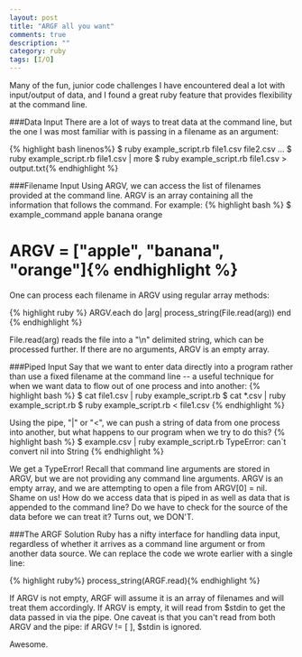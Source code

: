 ```yaml
---
layout: post
title: "ARGF all you want"
comments: true
description: ""
category: ruby
tags: [I/O]
---
```


Many of the fun, junior code challenges I have encountered deal a lot with input/output of data, and I found a great ruby feature that provides flexibility at the command line.
<!--more-->
###Data Input
There are a lot of ways to treat data at the command line, but the one I was most familiar with is passing in a filename as an argument:

{% highlight bash linenos%}
$ ruby example_script.rb file1.csv file2.csv ...
$ ruby example_script.rb file1.csv | more
$ ruby example_script.rb file1.csv > output.txt{% endhighlight %}

###Filename Input
Using ARGV, we can access the list of filenames provided at the command line. ARGV is an array containing all the information that follows the command. For example:
{% highlight bash %}
$ example_command apple banana orange
# ARGV = ["apple", "banana", "orange"]{% endhighlight %}

One can process each filename in ARGV using regular array methods:

{% highlight ruby %}
ARGV.each do |arg|
  process_string(File.read(arg))
end {% endhighlight %}

File.read(arg) reads the file into a "\n" delimited string, which can be processed further. If there are no arguments, ARGV is an empty array.

###Piped Input
Say that we want to enter data directly into a program rather than use a fixed filename at the command line -- a useful technique for when we want data to flow out of one process and into another:
{% highlight bash %}
$ cat file1.csv | ruby example_script.rb
$ cat *.csv | ruby example_script.rb
$ ruby example_script.rb < file1.csv {% endhighlight %}

Using the pipe, "|" or "<", we can push a string of data from one process into another, but what happens to our program when we try to do this?
{% highlight bash %}
$ example.csv | ruby example_script.rb
TypeError: can`t convert nil into String {% endhighlight %}

We get a TypeError! Recall that command line arguments are stored in ARGV, but we are not providing any command line arguments. ARGV is an empty array, and we are attempting to open a file from ARGV\[0\] = nil. Shame on us! How do we access data that is piped in as well as data that is appended to the command line? Do we have to check for the source of the data before we can treat it? Turns out, we DON'T.

###The ARGF Solution
Ruby has a nifty interface for handling data input, regardless of whether it arrives as a command line argument or from another data source. We can replace the code we wrote earlier with a single line:

{% highlight ruby%}
process_string(ARGF.read){% endhighlight %}

If ARGV is not empty, ARGF will assume it is an array of filenames and will treat them accordingly. If ARGV is empty, it will read from $stdin to get the data passed in via the pipe. One caveat is that you can't read from both ARGV and the pipe: if ARGV != \[  \], $stdin is ignored.

Awesome.